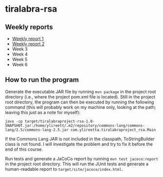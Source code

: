 # tiralabra-rsa

## Weekly reports
- [Weekly report 1](./documentation/weeklyreport1.md "Weekly report 1")
- [Weekly report 2](./documentation/weeklyreport2.md "Weekly report 2")
- Week 3
- Week 4
- Week 5
- Week 6

## How to run the program
Generate the executable JAR file by running `mvn package` in the project root directory (i.e., where the project pom.xml file is located). Still in the project root directory, the program can then be executed by running the following command (this will probably work on my machine only, looking at the path; leaving this just as a note for myself):
```
java -cp target/tiralabraproject-rsa-1.0-SNAPSHOT.jar:/home/ylireett/.m2/repository/commons-lang/commons-lang/2.5/commons-lang-2.5.jar com.ylireetta.tiralabraproject_rsa.Main
```

If the Commons Lang JAR is not included in the classpath, ToStringBuilder class is not found. I will investigate the problem and try to fix it before the end of this course.


Run tests and generate a JaCoCo report by running `mvn test jacoco:report` in the project root directory. This will run the JUnit tests and generate a human-readable report to `target/site/jacoco/index.html`.

